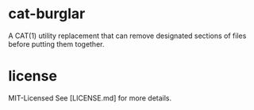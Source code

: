 cat-burglar
===========

A CAT(1) utility replacement that can remove designated sections of files before putting them together.




license
=======

MIT-Licensed
See [LICENSE.md] for more details.